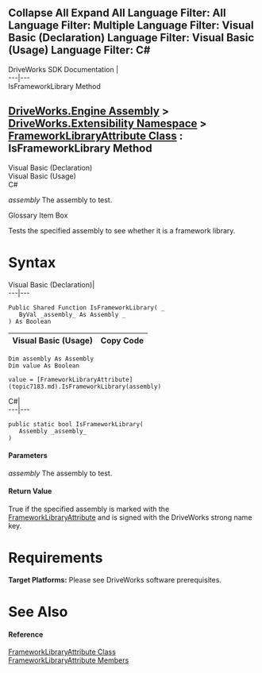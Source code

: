 Collapse All Expand All Language Filter: All  Language Filter: Multiple  Language Filter: Visual Basic (Declaration) Language Filter: Visual Basic (Usage) Language Filter: C#  
---  
DriveWorks SDK Documentation  |   
---|---  
IsFrameworkLibrary Method   
  
[DriveWorks.Engine Assembly](topic2156.md) > [DriveWorks.Extensibility Namespace](topic7150.md) > [FrameworkLibraryAttribute Class](topic7183.md) : IsFrameworkLibrary Method  
---  
  
Visual Basic (Declaration)    
Visual Basic (Usage)    
C# 

_assembly_
    The assembly to test.

Glossary Item Box

Tests the specified assembly to see whether it is a framework library. 

# Syntax

Visual Basic (Declaration)|   
---|---  
      
    
    Public Shared Function IsFrameworkLibrary( _
       ByVal _assembly_ As Assembly _
    ) As Boolean  
  
Visual Basic (Usage)| Copy Code  
---|---  
      
    
    Dim assembly As Assembly
    Dim value As Boolean
     
    value = [FrameworkLibraryAttribute](topic7183.md).IsFrameworkLibrary(assembly)  
  
C#|   
---|---  
      
    
    public static bool IsFrameworkLibrary( 
       Assembly _assembly_
    )  
  
#### Parameters

 _assembly_
    The assembly to test.

#### Return Value

True if the specified assembly is marked with the [FrameworkLibraryAttribute](topic7183.md) and is signed with the DriveWorks strong name key.

# Requirements

**Target Platforms:** Please see DriveWorks software prerequisites.

# See Also

#### Reference

[FrameworkLibraryAttribute Class](topic7183.md)   
[FrameworkLibraryAttribute Members](topic7184.md)


